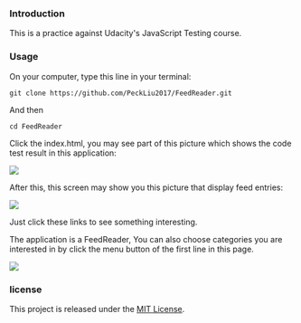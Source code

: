 ### Introduction

This is a practice against Udacity's JavaScript Testing course.

### Usage

On your computer, type this line in your terminal:

```
git clone https://github.com/PeckLiu2017/FeedReader.git
```

And then

```
cd FeedReader
```

Click the index.html, you may see part of this picture which shows the code test result in this application:

![](https://ws1.sinaimg.cn/large/006tKfTcgy1flcxulvb1mj31kw0csjv5.jpg)

After this, this screen may show you this picture that display feed entries:

![](https://ws2.sinaimg.cn/large/006tKfTcgy1flcy7d7ydoj31kw0t3jyd.jpg)

Just click these links to see something interesting.

The application is a FeedReader, You can also choose categories you are interested in by click the menu button of the first line in this page.

![](https://ws4.sinaimg.cn/large/006tKfTcgy1flcye0v8vzj31kw09xmzg.jpg)

### license

This project is released under the [MIT License](https://opensource.org/licenses/MIT).

